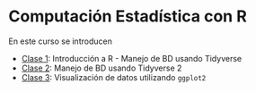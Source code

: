 # Computación Estadística con R

En este curso se introducen 
- [Clase 1](https://rubensoza.github.io/Computaci-n-Estad-stica-con-R/Clase-1.html): Introducción a R - Manejo de BD usando Tidyverse
- [Clase 2](https://rubensoza.github.io/Computaci-n-Estad-stica-con-R/Clase-2.html): Manejo de BD usando Tidyverse 2
- [Clase 3](https://rubensoza.github.io/Computaci-n-Estad-stica-con-R/Clase-3.html): Visualización de datos utilizando `ggplot2`
